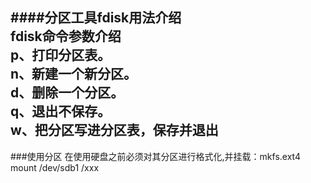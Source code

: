 ####分区工具fdisk用法介绍
   <br>fdisk命令参数介绍
   <br>p、打印分区表。
   <br>n、新建一个新分区。
  <br> d、删除一个分区。
  <br> q、退出不保存。
  <br> w、把分区写进分区表，保存并退出
  -----
###使用分区
   在使用硬盘之前必须对其分区进行格式化,并挂载：mkfs.ext4 mount /dev/sdb1 /xxx
